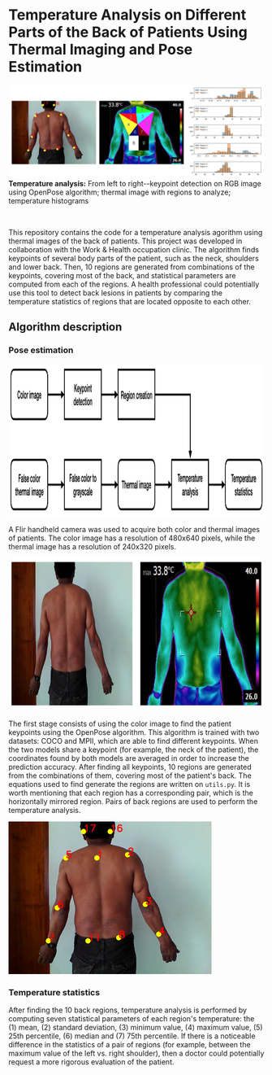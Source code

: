 # Temperature Analysis on Different Parts of the Back of Patients Using Thermal Imaging and Pose Estimation

![teaser figure](images/teaser.png)
**Temperature analysis:** From left to right--keypoint detection on RGB image using OpenPose algorithm; thermal image with regions to analyze; temperature histograms</p> 

<br/>

This repository contains the code for a temperature analysis agorithm using thermal images of the back of patients. This project was developed in collaboration with the Work & Health occupation clinic. The algorithm finds keypoints of several body parts of the patient, such as the neck, shoulders and lower back. Then, 10 regions are generated from combinations of the keypoints, covering most of the back, and statistical parameters are computed from each of the regions. A health professional could potentially use this tool to detect back lesions in patients by comparing the temperature statistics of regions that are located opposite to each other.

## Algorithm description

### Pose estimation

<img src="images/diagram.png" alt="diagram" height="300"/>

A Flir handheld camera was used to acquire both color and thermal images of patients. The color image has a resolution of 480x640 pixels, while the thermal image has a resolution of 240x320 pixels. 

<img src="images/rgb_thermal.png" alt="rgb_thermal" height="300"/>

The first stage consists of using the color image to find the patient keypoints using the OpenPose algorithm. This algorithm is trained with two datasets: COCO and MPII, which are able to find different keypoints. When the two models share a keypoint (for example, the neck of the patient), the coordinates found by both models are averaged in order to increase the prediction accuracy. After finding all keypoints, 10 regions are generated from the combinations of them, covering most of the patient's back. The equations used to find generate the regions are written on ``utils.py``. It is worth mentioning that each region has a corresponding pair, which is the horizontally mirrored region. Pairs of back regions are used to perform the temperature analysis.

<img src="images/keypoints.png" alt="keypoints" height="300"/>

### Temperature statistics

After finding the 10 back regions, temperature analysis is performed by computing seven statistical parameters of each region's temperature: the (1) mean, (2) standard deviation, (3) minimum value, (4) maximum value, (5) 25th percentile, (6) median and (7) 75th percentile. If there is a noticeable difference in the statistics of a pair of regions (for example, between the maximum value of the left vs. right shoulder), then a doctor could potentially request a more rigorous evaluation of the patient.

